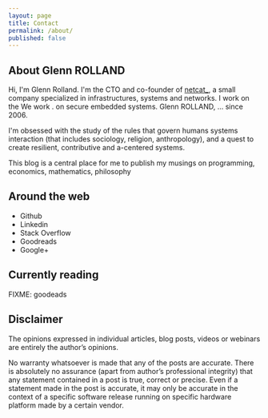 ```yaml
---
layout: page
title: Contact
permalink: /about/
published: false
---
```


## About Glenn ROLLAND

<!-- http://www.foldl.me/about.html -->

Hi, I'm Glenn Rolland. I'm the CTO and co-founder of
[netcat\_](http://netcat.io), a small company specialized in
infrastructures, systems and networks.
I work on the 
We work . on secure embedded systems.  Glenn ROLLAND, ... since 2006.

I'm obsessed with the study of the rules that govern humans systems
interaction (that includes sociology, religion, anthropology), and a quest to
create resilient, contributive and a-centered systems.

This blog is a central place for me to publish my musings on 
programming, economics, mathematics, philosophy 

## Around the web

* Github
* Linkedin
* Stack Overflow
* Goodreads
* Google+

## Currently reading

FIXME: goodeads

## Disclaimer

The opinions expressed in individual articles, blog posts, videos or webinars are entirely the author’s opinions.

No warranty whatsoever is made that any of the posts are accurate. There is
absolutely no assurance (apart from author’s professional integrity) that any
statement contained in a post is true, correct or precise. Even if a statement
made in the post is accurate, it may only be accurate in the context of a
specific software release running on specific hardware platform made by a
certain vendor.

